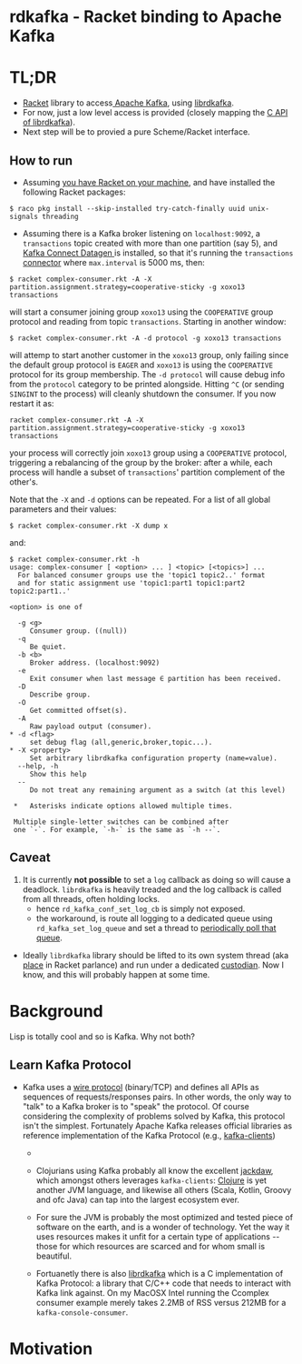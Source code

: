 rdkafka - Racket binding to Apache Kafka
=======

# TL;DR

* [Racket](https://racket-lang.org/) library to access[ Apache Kafka](https://kafka.apache.org/), using [librdkafka](https://github.com/edenhill/librdkafka).
* For now, just a low level access is provided (closely mapping the [C API of librdkafka](https://docs.confluent.io/platform/current/clients/librdkafka/html/rdkafka_8h.html)).
* Next step will be to provied a pure Scheme/Racket interface.

## How to run
* Assuming [you have Racket on your machine](https://download.racket-lang.org/), and have installed the following Racket packages:

```Shell
$ raco pkg install --skip-installed try-catch-finally uuid unix-signals threading

```

* Assuming there is a Kafka broker listening on `localhost:9092`, a `transactions` topic created with more than one partition (say 5), and [Kafka Connect Datagen ](https://github.com/confluentinc/kafka-connect-datagen) is installed, so that it's running the `transactions` [connector](https://github.com/confluentinc/kafka-connect-datagen/blob/master/config/connector_transactions.config) where `max.interval` is 5000 ms, then:

```Shell
$ racket complex-consumer.rkt -A -X partition.assignment.strategy=cooperative-sticky -g xoxo13 transactions
```

will start a consumer joining group `xoxo13` using the `COOPERATIVE` group protocol and reading from topic `transactions`. Starting in another window:

```Shell
$ racket complex-consumer.rkt -A -d protocol -g xoxo13 transactions
```
will attemp to start another customer in the `xoxo13` group, only failing since the default group protocol is `EAGER` and `xoxo13` is using the `COOPERATIVE` protocol for its group membership.
The `-d protocol` will cause debug info from the `protocol` category to be printed alongside.
Hitting `^C` (or sending `SINGINT` to the process) will cleanly shutdown the consumer. If you now restart it as:

```Shell
racket complex-consumer.rkt -A -X partition.assignment.strategy=cooperative-sticky -g xoxo13 transactions
```

your process will correctly join `xoxo13` group using a `COOPERATIVE` protocol, triggering a rebalancing of the group by the broker: after a while, each process will handle a subset of `transactions`' partition complement of the other's.


Note that the `-X` and `-d`  options can be repeated. For a list of all global parameters and their values:

```Shell
$ racket complex-consumer.rkt -X dump x
```

and:

```Shell
$ racket complex-consumer.rkt -h
usage: complex-consumer [ <option> ... ] <topic> [<topics>] ...
  For balanced consumer groups use the 'topic1 topic2..' format
  and for static assignment use 'topic1:part1 topic1:part2 topic2:part1..'

<option> is one of

  -g <g>
     Consumer group. ((null))
  -q
     Be quiet.
  -b <b>
     Broker address. (localhost:9092)
  -e
     Exit consumer when last message ∈ partition has been received.
  -D
     Describe group.
  -O
     Get committed offset(s).
  -A
     Raw payload output (consumer).
* -d <flag>
     set debug flag (all,generic,broker,topic...).
* -X <property>
     Set arbitrary librdkafka configuration property (name=value).
  --help, -h
     Show this help
  --
     Do not treat any remaining argument as a switch (at this level)

 *   Asterisks indicate options allowed multiple times.

 Multiple single-letter switches can be combined after
 one `-`. For example, `-h-` is the same as `-h --`.
```

## Caveat

1. It is currently **not possible** to set a `log` callback as doing so will cause a deadlock. `librdkafka` is heavily treaded and the log callback is called from all threads, often holding locks.  
	* hence `rd_kafka_conf_set_log_cb` is simply not exposed.
	* the workaround, is route all logging to a dedicated queue using `rd_kafka_set_log_queue` and set a thread to [periodically poll that queue](https://github.com/jsulmont/rdkafka/blob/main/complex-consumer.rkt#L300-L317).
* Ideally `librdkafka` library should be lifted to its own system thread (aka [place](https://docs.racket-lang.org/reference/places.html) in Racket parlance) and run under a dedicated [custodian](https://docs.racket-lang.org/reference/eval-model.html#%28part._custodian-model%29). Now I know, and this will probably happen at some time.
	
# Background

Lisp is totally cool and so is Kafka. Why not both?

## Learn Kafka Protocol

* Kafka uses a [wire protocol](https://kafka.apache.org/protocol) (binary/TCP) and defines all APIs as  sequences of requests/responses pairs. In other words, the only way to "talk" to a Kafka broker is to "speak" the protocol. Of course considering the complexity of problems solved by Kafka, this protocol isn't the simplest. Fortunately Apache Kafka releases official libraries as reference implementation of the Kafka Protocol (e.g., [kafka-clients](https://mvnrepository.com/artifact/org.apache.kafka/kafka-clients))

	* 
	
	* Clojurians using Kafka probably all know the excellent [jackdaw](https://github.com/FundingCircle/jackdaw), which amongst others leverages `kafka-clients`: [Clojure](https://clojure.org/) is yet another JVM language, and likewise all others (Scala, Kotlin, Groovy and ofc Java) can tap into the largest ecosystem ever.

	* For sure the JVM is probably the most optimized and tested piece of software on the earth, and is a wonder of technology. Yet the way it uses resources makes it unfit for a certain type of applications -- those for which resources are scarced and for whom small is beautiful.

	* Fortuanetly there is also [librdkafka](https://github.com/edenhill/librdkafka) which is a C implementation of Kafka Protocol: a library that C/C++ code that needs to interact with Kafka link against. On my MacOSX Intel running the Ccomplex consumer example merely takes 2.2MB of RSS versus 212MB for a `kafka-console-consumer`.

# Motivation
